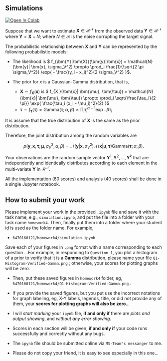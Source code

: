 ## Simulations

<a target="_blank" href="https://colab.research.google.com/github/GabbySuwichaya/Estimation-Theory-EE523/blob/master/Homework4/simulation.ipynb">
  <img src="https://colab.research.google.com/assets/colab-badge.svg" alt="Open In Colab"/>
</a>

Suppose that we want to estimate $\bm{X} \in \mathcal{R^N}$ from the observed data $\bm{Y} \in \mathcal{R^N}$ where $\bm{Y} = \bm{X} + N$; where $N\in \mathcal{R}$ is the noise corrupting the target signal. 

The probabilistic relationship between $\bm{X}$ and $\bm{Y}$ can be represented by the following probabilistic models:

- The likelihood is $ f_{\bm{Y}|\bm{X}}(\bm{y}|\bm{x}) = \mathcal{N}(\bm{y}| \bm{x}, \sigma_V^2) \propto \prod_i \frac{1}{\sqrt{2 \pi \sigma_V^2}} \exp{ - \frac{(y_i - x_i)^2}{2 \sigma_V^2} }$. 

- The prior for $x$ is a Gaussian-Gamma distribution, that is,  

	- $\bm{X} \sim f_{\bm{X}}(\bm{x})$  is $ f_{X }(\bm{x}| \bm{\mu}, \bm{\tau}) = \mathcal{N}(\bm{x}| \bm{\mu}, \bm{\tau}) \propto  \prod_i \sqrt{\frac{\tau_i}{2 \pi}} \exp{ \frac{\tau_i (x_i - \mu_i)^2}{2} }$ 
	- $\bm{\tau} \sim f_{\bm{\tau}}(\bm{\tau}) = \text{Gamma}(\bm{\tau}; \alpha, \beta) \propto  \prod_i  \tau_i^{\alpha - 1} \exp{- \beta \tau_i}$  

It is assume that the true distribution of $\bm{X}$ is the same as the prior distribution.  

Therefore, the joint distribution among the random variables are 

$$p(\bm{y}, \bm{x}, \bm{\tau}; \bm{\mu}, \sigma_V^2, \alpha, \beta) = \mathcal{N}(\bm{y}| \bm{x}, \sigma_V^2) \mathcal{N}(\bm{x}| \bm{\mu}, \bm{\tau}) \text{Gamma}(\bm{\tau}; \alpha, \beta).$$

Your observations are the random sample vector $\bm{Y}^1, \bm{Y}^2, ..., \bm{Y}^k$ that are independently and identically distributes according to each element in the multi-variate $\bm{Y}$ in $\mathcal{R^N}$.

All the implementation (60 scores) and analysis (40 scores) shall be done in a single Jupyter notebook. 

 

## How to submit your work
 

Please implement your work in the provided `.ipynb` file and save it with the task name, e.g., `simulation.ipynb`, and put the file into a folder with your task name `homework4`. Then, finally put them into a folder where your student id is used as the folder name. For example, 
    
- `6470160121/homework4/simulation.ipynb`
	
	 
Save each of your figures in `.png` format with a name  corresponding to each question ...For example, in responding to `Question 1`, you plot a  histogram of a prior to verify that it is a **Gamma** distribution, please name your file `Q1-Histogram-Verified-Gamma.png` ; otherwise, your scores for plotting graphs will be zero. 
	
- Then, put these saved figures in `homework4` folder, eg, `6470160121/homework4/Q1-Histogram-Verified-Gamma.png` .
	
- If you provide the saved figures, but you put use the incorrect notations for graph labeling, eg,  X-Y labels,  legends,  title, or did not provide any of them, your **scores for plotting graphs will also be zero**...
	
- I will *start marking* your `ipynb` file, **if and only if** there are  *plots and output showing*, and *without any error showing*. 
	
- Scores in each section will be given, **if and only if** your code runs successfully  and correctly without any bugs.
	 
- The `ipynb` file should be submitted online via `MS-Team's messanger` to me.   

- Please do not copy your friend, it is easy to see especially in this one...  